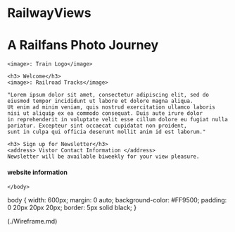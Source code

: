 # RailwayViews
<!DOCTYPE html>
<html>
  <head>
    <meta charset="utf-8">
    <title>Railway Views</title>
  </head>
  <body>
    <h1>A Railfans Photo Journey</h1>

    <image>: Train Logo</image>

    <h3> Welcome</h3>
    <image>: Railroad Tracks</image>

    "Lorem ipsum dolor sit amet, consectetur adipiscing elit, sed do eiusmod tempor incididunt ut labore et dolore magna aliqua. 
    Ut enim ad minim veniam, quis nostrud exercitation ullamco laboris nisi ut aliquip ex ea commodo consequat. Duis aute irure dolor 
    in reprehenderit in voluptate velit esse cillum dolore eu fugiat nulla pariatur. Excepteur sint occaecat cupidatat non proident, 
    sunt in culpa qui officia deserunt mollit anim id est laborum."

    <h3> Sign up for Newsletter</h3>
    <address> Vistor Contact Information </address>
    Newsletter will be available biweekly for your view pleasure.

<h4><footer> website information</h4>
    
    </body>
</html>

body {
  width: 600px;
  margin: 0 auto;
  background-color: #FF9500;
  padding: 0 20px 20px 20px;
  border: 5px solid black;
}

(./Wireframe.md)
